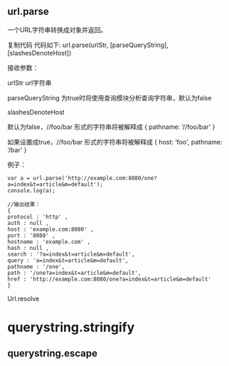 ## url.parse

一个URL字符串转换成对象并返回。

复制代码 代码如下:
url.parse(urlStr, [parseQueryString], [slashesDenoteHost])

接收参数：

urlStr url字符串

parseQueryString 为true时将使用查询模块分析查询字符串，默认为false

slashesDenoteHost

默认为false，//foo/bar 形式的字符串将被解释成 { pathname: ‘//foo/bar' }

如果设置成true，//foo/bar 形式的字符串将被解释成 { host: ‘foo', pathname: ‘/bar' }

例子：

```
var a = url.parse('http://example.com:8080/one?a=index&t=article&m=default');
console.log(a);
```

```
//输出结果：
{
protocol : 'http' ,
auth : null ,
host : 'example.com:8080' ,
port : '8080' ,
hostname : 'example.com' ,
hash : null ,
search : '?a=index&t=article&m=default', 
query : 'a=index&t=article&m=default',
pathname : '/one',
path : '/one?a=index&t=article&m=default',
href : 'http://example.com:8080/one?a=index&t=article&m=default'
}
```

Url.resolve

# querystring.stringify

## querystring.escape

